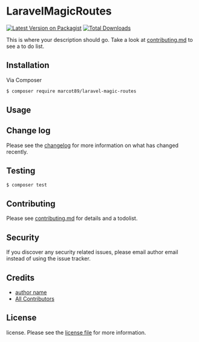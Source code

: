 # LaravelMagicRoutes

[![Latest Version on Packagist][ico-version]][link-packagist]
[![Total Downloads][ico-downloads]][link-downloads]

<!-- [![Build Status][ico-travis]][link-travis]
[![StyleCI][ico-styleci]][link-styleci] -->

This is where your description should go. Take a look at [contributing.md](contributing.md) to see a to do list.

## Installation

Via Composer

```bash
$ composer require marcot89/laravel-magic-routes
```

## Usage

## Change log

Please see the [changelog](changelog.md) for more information on what has changed recently.

## Testing

```bash
$ composer test
```

## Contributing

Please see [contributing.md](contributing.md) for details and a todolist.

## Security

If you discover any security related issues, please email author email instead of using the issue tracker.

## Credits

-   [author name][link-author]
-   [All Contributors][link-contributors]

## License

license. Please see the [license file](license.md) for more information.

[ico-version]: https://img.shields.io/packagist/v/marcot89/laravel-magic-routes.svg?style=flat-square
[ico-downloads]: https://img.shields.io/packagist/dt/marcot89/laravel-magic-routes.svg?style=flat-square
[ico-travis]: https://img.shields.io/travis/marcot89/laravel-magic-routes/master.svg?style=flat-square
[ico-styleci]: https://styleci.io/repos/12345678/shield
[link-packagist]: https://packagist.org/packages/marcot89/laravel-magic-routes
[link-downloads]: https://packagist.org/packages/marcot89/laravel-magic-routes
[link-travis]: https://travis-ci.org/marcot89/laravel-magic-routes
[link-styleci]: https://styleci.io/repos/12345678
[link-author]: https://github.com/marcot89
[link-contributors]: ../../contributors
